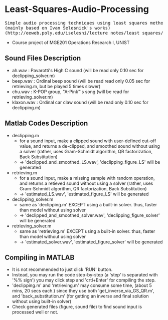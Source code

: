 # Least-Squares-Audio-Processing
<pre>
Simple audio processing techniques using least squares method
(mainly based on Ivan Selesnick's works)
(http://eeweb.poly.edu/iselesni/lecture_notes/least_squares/least_squares_SP.pdf)
</pre>
* Course project of MGE201 Operations Research I, UNIST

## Sound Files Description
* ah.wav 	: Pavarotti's High C sound (will be read only 0.10 sec for declipping_solver.m)
* beep.wav 	: Ordinal beep sound (will be read read only 0.05 sec for retrieving.m, but be played 5 times slower) 
* chu.wav	: K-POP group, "A-Pink"'s song (will be read for retrieving_solver.m)
* klaxon.wav	: Ordinal car claw sound (will be read only 0.10 sec for declipping.m)

## Matlab Codes Description
* declipping.m
	* for a sound input, make a clipped sound with user-defined cut-off value, and returns a de-clipped, and smoothed sound without using a solver (rather, uses Gram-Schmidt algorithm, QR factorization, Back Substitution)
	* -> 'declipped_and_smoothed_LS.wav', 'declipping_figure_LS' will be generated
* retrieving.m
	* for a sound input, make a missing sample with random operation, and returns a retieved sound without using a solver (rather, uses Gram-Schmidt algorithm, QR factorization, Back Substitution)
	* -> 'estimated_LS.wav', 'estimated_figure_LS' will be generated
* declipping_solver.m
	* same as 'declipping.m' EXCEPT using a built-in solver. thus, faster than model without using solver
	* -> 'declipped_and_smoothed_solver.wav', 'declipping_figure_solver' will be generated
* retrieving_solver.m
	* same as 'retrieving.m' EXCEPT using a built-in solver. thus, faster than model without using solver
	* -> 'estimated_solver.wav', 'estimated_figure_solver' will be generated
			  
## Compiling in MATLAB
* It is not recommended to just click 'RUN' button.
* Instead, you may run the code step-by-step (a 'step' is separated with '%% sign')
  you may click step and 'crtl+Enter' for compiling the step.
* 'declipping.m' and 'retrieving.m' may consume some time, (about 5 mins, 20 secs each.)
  since they use both 'get_inverse_via_GS_QR.m', and 'back_substitution.m'
  (for getting an inverse and final solution without using built-in solver)
* Check generated files (figure, sound file) to find sound input is processed well or not.
